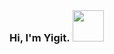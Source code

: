 ### Hi, I'm Yigit. <img src="https://media.tenor.com/images/486428053d6e3f90a4b2251ee5f82f56/tenor.gif" height="50" width="50" style="margin: 1px"> 

<!--
**xwbash/xwbash** is a ✨ _special_ ✨ repository because its `README.md` (this file) appears on your GitHub profile.


